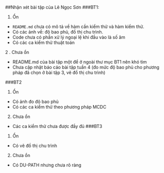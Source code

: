 ##Nhận xét bài tập của Lê Ngọc Sơn
###BT1:
1. Ổn

- `README.md` chưa có mô tả về hàm cần kiểm thử và hàm kiểm thử.
- Có các ảnh về: độ bao phủ, đồ thị chu trình.
- Code chưa có phần xử lý ngoại lệ khi đầu vào là số âm
- Có các ca kiểm thử thuật toán

2 . Chưa ổn
- README.md của bài tập một để ở ngoài thư mục BT1 nên khó tìm
- Chưa cập nhật báo cáo bài tập tuần 4 (đo mức độ bao phủ cho phương pháp đã chọn ở bài tập 3, vẽ đồ thị chu trình)

###BT2
1. Ổn

- Có ảnh đo độ bao phủ
- Có các ca kiểm thử theo phương pháp MCDC

2. Chưa ổn
- Các ca kiểm thử chưa được đầy đủ
###BT3

1. Ổn
- Có vẽ đồ thị chu trình

2. Chưa ổn
- Có DU-PATH nhưng chưa rõ ràng